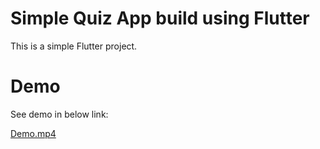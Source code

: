 # Simple Quiz App build using Flutter

This is a simple Flutter project.

# Demo

See demo in below link:

[Demo.mp4](./assets/demo/demo.mp4)

